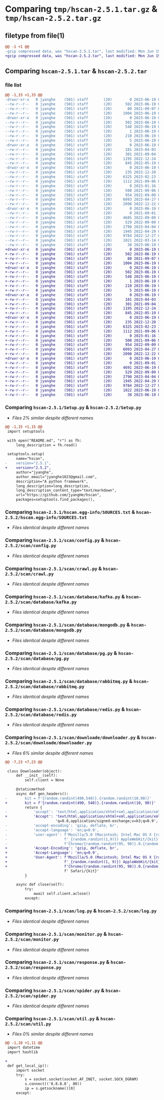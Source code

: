 # Comparing `tmp/hscan-2.5.1.tar.gz` & `tmp/hscan-2.5.2.tar.gz`

## filetype from file(1)

```diff
@@ -1 +1 @@
-gzip compressed data, was "hscan-2.5.1.tar", last modified: Mon Jun 19 03:34:29 2023, max compression
+gzip compressed data, was "hscan-2.5.2.tar", last modified: Mon Jun 19 03:56:46 2023, max compression
```

## Comparing `hscan-2.5.1.tar` & `hscan-2.5.2.tar`

### file list

```diff
@@ -1,33 +1,33 @@
-drwxr-xr-x   0 jyanghe    (501) staff       (20)        0 2023-06-19 03:34:29.377922 hscan-2.5.1/
--rw-r--r--   0 jyanghe    (501) staff       (20)      502 2023-06-19 03:34:29.377579 hscan-2.5.1/PKG-INFO
--rw-r--r--   0 jyanghe    (501) staff       (20)       80 2021-09-07 07:20:00.000000 hscan-2.5.1/README.md
--rw-r--r--   0 jyanghe    (501) staff       (20)     1004 2023-06-19 03:34:07.000000 hscan-2.5.1/Setup.py
-drwxr-xr-x   0 jyanghe    (501) staff       (20)        0 2023-06-19 03:34:29.364870 hscan-2.5.1/hscan.egg-info/
--rw-r--r--   0 jyanghe    (501) staff       (20)      502 2023-06-19 03:34:29.000000 hscan-2.5.1/hscan.egg-info/PKG-INFO
--rw-r--r--   0 jyanghe    (501) staff       (20)      548 2023-06-19 03:34:29.000000 hscan-2.5.1/hscan.egg-info/SOURCES.txt
--rw-r--r--   0 jyanghe    (501) staff       (20)        1 2023-06-19 03:34:29.000000 hscan-2.5.1/hscan.egg-info/dependency_links.txt
--rw-r--r--   0 jyanghe    (501) staff       (20)      210 2023-06-19 03:34:29.000000 hscan-2.5.1/hscan.egg-info/requires.txt
--rw-r--r--   0 jyanghe    (501) staff       (20)        5 2023-06-19 03:34:29.000000 hscan-2.5.1/hscan.egg-info/top_level.txt
-drwxr-xr-x   0 jyanghe    (501) staff       (20)        0 2023-06-19 03:34:29.371464 hscan-2.5.1/scan/
--rw-r--r--   0 jyanghe    (501) staff       (20)      181 2023-04-03 10:06:56.000000 hscan-2.5.1/scan/__init__.py
--rw-r--r--   0 jyanghe    (501) staff       (20)      301 2021-09-04 15:30:38.000000 hscan-2.5.1/scan/common.py
--rw-r--r--   0 jyanghe    (501) staff       (20)     1195 2022-12-24 12:34:00.000000 hscan-2.5.1/scan/config.py
--rw-r--r--   0 jyanghe    (501) staff       (20)      845 2022-05-19 02:18:07.000000 hscan-2.5.1/scan/crawl.py
-drwxr-xr-x   0 jyanghe    (501) staff       (20)        0 2023-06-19 03:34:29.376076 hscan-2.5.1/scan/database/
--rw-r--r--   0 jyanghe    (501) staff       (20)      235 2022-12-20 15:11:44.000000 hscan-2.5.1/scan/database/__init__.py
--rw-r--r--   0 jyanghe    (501) staff       (20)     6325 2023-02-23 13:03:29.000000 hscan-2.5.1/scan/database/kafka.py
--rw-r--r--   0 jyanghe    (501) staff       (20)     1112 2021-09-06 03:30:11.000000 hscan-2.5.1/scan/database/mongodb.py
--rw-r--r--   0 jyanghe    (501) staff       (20)        0 2023-01-16 12:29:44.000000 hscan-2.5.1/scan/database/mysql.py
--rw-r--r--   0 jyanghe    (501) staff       (20)      508 2021-09-06 03:30:20.000000 hscan-2.5.1/scan/database/oss.py
--rw-r--r--   0 jyanghe    (501) staff       (20)      954 2022-09-09 07:43:05.000000 hscan-2.5.1/scan/database/pg.py
--rw-r--r--   0 jyanghe    (501) staff       (20)     6093 2023-04-27 08:36:36.000000 hscan-2.5.1/scan/database/rabbitmq.py
--rw-r--r--   0 jyanghe    (501) staff       (20)     2098 2022-12-22 03:15:19.000000 hscan-2.5.1/scan/database/redis.py
-drwxr-xr-x   0 jyanghe    (501) staff       (20)        0 2023-06-19 03:34:29.376963 hscan-2.5.1/scan/downloade/
--rw-r--r--   0 jyanghe    (501) staff       (20)        0 2021-09-01 10:54:34.000000 hscan-2.5.1/scan/downloade/__init__.py
--rw-r--r--   0 jyanghe    (501) staff       (20)     4685 2022-09-09 07:51:51.000000 hscan-2.5.1/scan/downloade/downloader.py
--rw-r--r--   0 jyanghe    (501) staff       (20)      529 2022-09-09 07:40:26.000000 hscan-2.5.1/scan/log.py
--rw-r--r--   0 jyanghe    (501) staff       (20)     2790 2023-04-04 03:33:16.000000 hscan-2.5.1/scan/monitor.py
--rw-r--r--   0 jyanghe    (501) staff       (20)     1945 2022-04-29 03:52:46.000000 hscan-2.5.1/scan/response.py
--rw-r--r--   0 jyanghe    (501) staff       (20)     9784 2022-12-27 08:14:30.000000 hscan-2.5.1/scan/spider.py
--rw-r--r--   0 jyanghe    (501) staff       (20)     1021 2022-03-14 02:23:08.000000 hscan-2.5.1/scan/util.py
--rw-r--r--   0 jyanghe    (501) staff       (20)       38 2023-06-19 03:34:29.378034 hscan-2.5.1/setup.cfg
+drwxr-xr-x   0 jyanghe    (501) staff       (20)        0 2023-06-19 03:56:46.543195 hscan-2.5.2/
+-rw-r--r--   0 jyanghe    (501) staff       (20)      502 2023-06-19 03:56:46.542912 hscan-2.5.2/PKG-INFO
+-rw-r--r--   0 jyanghe    (501) staff       (20)       80 2021-09-07 07:20:00.000000 hscan-2.5.2/README.md
+-rw-r--r--   0 jyanghe    (501) staff       (20)     1004 2023-06-19 03:55:41.000000 hscan-2.5.2/Setup.py
+drwxr-xr-x   0 jyanghe    (501) staff       (20)        0 2023-06-19 03:56:46.533485 hscan-2.5.2/hscan.egg-info/
+-rw-r--r--   0 jyanghe    (501) staff       (20)      502 2023-06-19 03:56:46.000000 hscan-2.5.2/hscan.egg-info/PKG-INFO
+-rw-r--r--   0 jyanghe    (501) staff       (20)      548 2023-06-19 03:56:46.000000 hscan-2.5.2/hscan.egg-info/SOURCES.txt
+-rw-r--r--   0 jyanghe    (501) staff       (20)        1 2023-06-19 03:56:46.000000 hscan-2.5.2/hscan.egg-info/dependency_links.txt
+-rw-r--r--   0 jyanghe    (501) staff       (20)      210 2023-06-19 03:56:46.000000 hscan-2.5.2/hscan.egg-info/requires.txt
+-rw-r--r--   0 jyanghe    (501) staff       (20)        5 2023-06-19 03:56:46.000000 hscan-2.5.2/hscan.egg-info/top_level.txt
+drwxr-xr-x   0 jyanghe    (501) staff       (20)        0 2023-06-19 03:56:46.537963 hscan-2.5.2/scan/
+-rw-r--r--   0 jyanghe    (501) staff       (20)      181 2023-04-03 10:06:56.000000 hscan-2.5.2/scan/__init__.py
+-rw-r--r--   0 jyanghe    (501) staff       (20)      301 2021-09-04 15:30:38.000000 hscan-2.5.2/scan/common.py
+-rw-r--r--   0 jyanghe    (501) staff       (20)     1195 2022-12-24 12:34:00.000000 hscan-2.5.2/scan/config.py
+-rw-r--r--   0 jyanghe    (501) staff       (20)      845 2022-05-19 02:18:07.000000 hscan-2.5.2/scan/crawl.py
+drwxr-xr-x   0 jyanghe    (501) staff       (20)        0 2023-06-19 03:56:46.541692 hscan-2.5.2/scan/database/
+-rw-r--r--   0 jyanghe    (501) staff       (20)      235 2022-12-20 15:11:44.000000 hscan-2.5.2/scan/database/__init__.py
+-rw-r--r--   0 jyanghe    (501) staff       (20)     6325 2023-02-23 13:03:29.000000 hscan-2.5.2/scan/database/kafka.py
+-rw-r--r--   0 jyanghe    (501) staff       (20)     1112 2021-09-06 03:30:11.000000 hscan-2.5.2/scan/database/mongodb.py
+-rw-r--r--   0 jyanghe    (501) staff       (20)        0 2023-01-16 12:29:44.000000 hscan-2.5.2/scan/database/mysql.py
+-rw-r--r--   0 jyanghe    (501) staff       (20)      508 2021-09-06 03:30:20.000000 hscan-2.5.2/scan/database/oss.py
+-rw-r--r--   0 jyanghe    (501) staff       (20)      954 2022-09-09 07:43:05.000000 hscan-2.5.2/scan/database/pg.py
+-rw-r--r--   0 jyanghe    (501) staff       (20)     6093 2023-04-27 08:36:36.000000 hscan-2.5.2/scan/database/rabbitmq.py
+-rw-r--r--   0 jyanghe    (501) staff       (20)     2098 2022-12-22 03:15:19.000000 hscan-2.5.2/scan/database/redis.py
+drwxr-xr-x   0 jyanghe    (501) staff       (20)        0 2023-06-19 03:56:46.542354 hscan-2.5.2/scan/downloade/
+-rw-r--r--   0 jyanghe    (501) staff       (20)        0 2021-09-01 10:54:34.000000 hscan-2.5.2/scan/downloade/__init__.py
+-rw-r--r--   0 jyanghe    (501) staff       (20)     4691 2023-06-19 03:55:26.000000 hscan-2.5.2/scan/downloade/downloader.py
+-rw-r--r--   0 jyanghe    (501) staff       (20)      529 2022-09-09 07:40:26.000000 hscan-2.5.2/scan/log.py
+-rw-r--r--   0 jyanghe    (501) staff       (20)     2790 2023-04-04 03:33:16.000000 hscan-2.5.2/scan/monitor.py
+-rw-r--r--   0 jyanghe    (501) staff       (20)     1945 2022-04-29 03:52:46.000000 hscan-2.5.2/scan/response.py
+-rw-r--r--   0 jyanghe    (501) staff       (20)     9784 2022-12-27 08:14:30.000000 hscan-2.5.2/scan/spider.py
+-rw-r--r--   0 jyanghe    (501) staff       (20)     1022 2023-06-19 03:37:35.000000 hscan-2.5.2/scan/util.py
+-rw-r--r--   0 jyanghe    (501) staff       (20)       38 2023-06-19 03:56:46.543289 hscan-2.5.2/setup.cfg
```

### Comparing `hscan-2.5.1/Setup.py` & `hscan-2.5.2/Setup.py`

 * *Files 2% similar despite different names*

```diff
@@ -1,15 +1,15 @@
 import setuptools
 
 with open("README.md", "r") as fh:
     long_description = fh.read()
 
 setuptools.setup(
     name="hscan",
-    version="2.5.1",
+    version="2.5.2",
     author="jyanghe",
     author_email="jyanghe1023@gmail.com",
     description="A python framework",
     long_description=long_description,
     long_description_content_type="text/markdown",
     url="https://github.com/jyangHe/hscan",
     packages=setuptools.find_packages(),
```

### Comparing `hscan-2.5.1/hscan.egg-info/SOURCES.txt` & `hscan-2.5.2/hscan.egg-info/SOURCES.txt`

 * *Files identical despite different names*

### Comparing `hscan-2.5.1/scan/config.py` & `hscan-2.5.2/scan/config.py`

 * *Files identical despite different names*

### Comparing `hscan-2.5.1/scan/crawl.py` & `hscan-2.5.2/scan/crawl.py`

 * *Files identical despite different names*

### Comparing `hscan-2.5.1/scan/database/kafka.py` & `hscan-2.5.2/scan/database/kafka.py`

 * *Files identical despite different names*

### Comparing `hscan-2.5.1/scan/database/mongodb.py` & `hscan-2.5.2/scan/database/mongodb.py`

 * *Files identical despite different names*

### Comparing `hscan-2.5.1/scan/database/pg.py` & `hscan-2.5.2/scan/database/pg.py`

 * *Files identical despite different names*

### Comparing `hscan-2.5.1/scan/database/rabbitmq.py` & `hscan-2.5.2/scan/database/rabbitmq.py`

 * *Files identical despite different names*

### Comparing `hscan-2.5.1/scan/database/redis.py` & `hscan-2.5.2/scan/database/redis.py`

 * *Files identical despite different names*

### Comparing `hscan-2.5.1/scan/downloade/downloader.py` & `hscan-2.5.2/scan/downloade/downloader.py`

 * *Files 6% similar despite different names*

```diff
@@ -7,23 +7,23 @@
 
 class Downloader(object):
     def __init__(self):
         self.client = None
 
     @staticmethod
     async def gen_headers():
-        kit = f'{random.randint(490,540)}.{random.randint(10,90)}'
+        kit = f'{random.randint(490, 540)}.{random.randint(10, 90)}'
         return {
-            'accept': 'text/html,application/xhtml+xml,application/xml;q=0.9,image/avif,image/webp,image/apng,*/*;'
+            'Accept': 'text/html,application/xhtml+xml,application/xml;q=0.9,image/avif,image/webp,image/apng,*/*;'
                       'q=0.8,application/signed-exchange;v=b3;q=0.9',
-            'accept-encoding': 'gzip, deflate, br',
-            'accept-language': 'en;q=0.9',
-            'user-agent': f'Mozilla/5.0 (Macintosh; Intel Mac OS X {random.randint(6,15)}_{random.randint(2,20)}'
-                          f'_{random.randint(1,9)}) AppleWebKit/{kit} (KHTML, like Gecko) '
-                          f'Chrome/{random.randint(95, 98)}.0.{random.randint(1000,5000)}.{random.randint(100, 200)}'
+            'Accept-Encoding': 'gzip, deflate, br',
+            'Accept-Language': 'en;q=0.9',
+            'User-Agent': f'Mozilla/5.0 (Macintosh; Intel Mac OS X {random.randint(6, 15)}_{random.randint(2, 20)}'
+                          f'_{random.randint(1, 9)}) AppleWebKit/{kit} (KHTML, like Gecko) '
+                          f'Chrome/{random.randint(95, 98)}.0.{random.randint(1000, 5000)}.{random.randint(100, 200)}'
                           f' Safari/{kit}'
         }
 
     async def close(self):
         try:
             await self.client.aclose()
         except:
```

### Comparing `hscan-2.5.1/scan/log.py` & `hscan-2.5.2/scan/log.py`

 * *Files identical despite different names*

### Comparing `hscan-2.5.1/scan/monitor.py` & `hscan-2.5.2/scan/monitor.py`

 * *Files identical despite different names*

### Comparing `hscan-2.5.1/scan/response.py` & `hscan-2.5.2/scan/response.py`

 * *Files identical despite different names*

### Comparing `hscan-2.5.1/scan/spider.py` & `hscan-2.5.2/scan/spider.py`

 * *Files identical despite different names*

### Comparing `hscan-2.5.1/scan/util.py` & `hscan-2.5.2/scan/util.py`

 * *Files 0% similar despite different names*

```diff
@@ -1,10 +1,11 @@
 import datetime
 import hashlib
 
+
 def get_local_ip():
     import socket
     try:
         s = socket.socket(socket.AF_INET, socket.SOCK_DGRAM)
         s.connect(('8.8.8.8', 80))
         ip = s.getsockname()[0]
     except:
```

